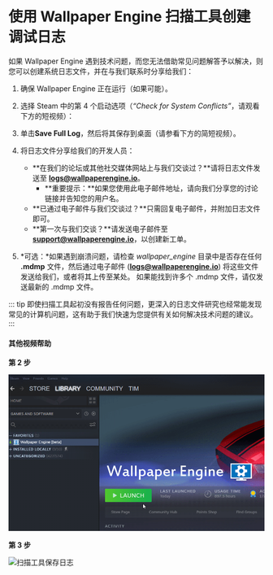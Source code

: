 # 使用 Wallpaper Engine 扫描工具创建调试日志

如果 Wallpaper Engine 遇到技术问题，而您无法借助常见问题解答予以解决，则您可以创建系统日志文件，并在与我们联系时分享给我们：

1. 确保 Wallpaper Engine 正在运行（如果可能）。
2. 选择 Steam 中的第 4 个启动选项（*“Check for System Conflicts”*，请观看下方的短视频）：
3. 单击**Save Full Log**，然后将其保存到桌面（请参看下方的简短视频）。
4. 将日志文件分享给我们的开发人员：
    * **在我们的论坛或其他社交媒体网站上与我们交谈过？**请将日志文件发送至 **logs@wallpaperengine.io**。
        * **重要提示：**如果您使用此电子邮件地址，请向我们分享您的讨论链接并告知您的用户名。
    * **已通过电子邮件与我们交谈过？**只需回复电子邮件，并附加日志文件即可。
    * **第一次与我们交谈？**请发送电子邮件至 **support@wallpaperengine.io**，以创建新工单。

5. *可选：*如果遇到崩溃问题，请检查 *wallpaper_engine* 目录中是否存在任何 **.mdmp** 文件，然后通过电子邮件 (**logs@wallpaperengine.io**) 将这些文件发送给我们，或者将其上传至某处。 如果能找到许多个 .mdmp 文件，请仅发送最新的 .mdmp 文件。

::: tip
即使扫描工具起初没有报告任何问题，更深入的日志文件研究也经常能发现常见的计算机问题，这有助于我们快速为您提供有关如何解决技术问题的建议。
:::

#### 其他视频帮助

**第 2 步**

![扫描工具启动选项](./scantoollaunch.gif)

**第 3 步**

![扫描工具保存日志](./scantoolsave.gif)
